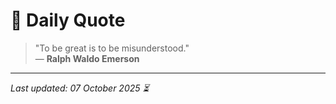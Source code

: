 # 📜 Daily Quote

> "To be great is to be misunderstood."  
> — **Ralph Waldo Emerson**

---

_Last updated: 07 October 2025 ⏳_
